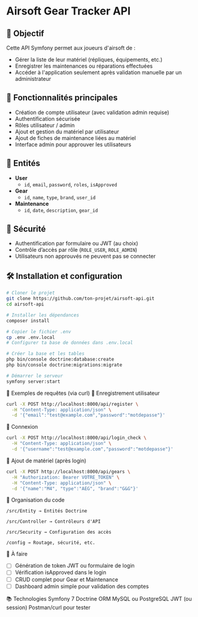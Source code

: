 # Airsoft Gear Tracker API

## 🎯 Objectif

Cette API Symfony permet aux joueurs d'airsoft de :
- Gérer la liste de leur matériel (répliques, équipements, etc.)
- Enregistrer les maintenances ou réparations effectuées
- Accéder à l'application seulement après validation manuelle par un administrateur

## 🚀 Fonctionnalités principales

- Création de compte utilisateur (avec validation admin requise)
- Authentification sécurisée
- Rôles utilisateur / admin
- Ajout et gestion du matériel par utilisateur
- Ajout de fiches de maintenance liées au matériel
- Interface admin pour approuver les utilisateurs

## 🧱 Entités

- **User**
  - `id`, `email`, `password`, `roles`, `isApproved`
- **Gear**
  - `id`, `name`, `type`, `brand`, `user_id`
- **Maintenance**
  - `id`, `date`, `description`, `gear_id`

## 🔐 Sécurité

- Authentification par formulaire ou JWT (au choix)
- Contrôle d’accès par rôle (`ROLE_USER`, `ROLE_ADMIN`)
- Utilisateurs non approuvés ne peuvent pas se connecter

## 🛠 Installation et configuration

```bash
# Cloner le projet
git clone https://github.com/ton-projet/airsoft-api.git
cd airsoft-api

# Installer les dépendances
composer install

# Copier le fichier .env
cp .env .env.local
# Configurer ta base de données dans .env.local

# Créer la base et les tables
php bin/console doctrine:database:create
php bin/console doctrine:migrations:migrate

# Démarrer le serveur
symfony server:start
```
🧪 Exemples de requêtes (via curl)
📌 Enregistrement utilisateur

```bash
curl -X POST http://localhost:8000/api/register \
  -H "Content-Type: application/json" \
  -d '{"email":"test@example.com","password":"motdepasse"}'
```
📌 Connexion
```bash
curl -X POST http://localhost:8000/api/login_check \
  -H "Content-Type: application/json" \
  -d '{"username":"test@example.com","password":"motdepasse"}'
```
📌 Ajout de matériel (après login)
```bash
curl -X POST http://localhost:8000/api/gears \
  -H "Authorization: Bearer VOTRE_TOKEN" \
  -H "Content-Type: application/json" \
  -d '{"name":"M4", "type":"AEG", "brand":"G&G"}'
```
📂 Organisation du code

    /src/Entity → Entités Doctrine

    /src/Controller → Contrôleurs d'API

    /src/Security → Configuration des accès

    /config → Routage, sécurité, etc.

📌 À faire

- [ ] Génération de token JWT ou formulaire de login
- [ ] Vérification isApproved dans le login
- [ ] CRUD complet pour Gear et Maintenance
- [ ] Dashboard admin simple pour validation des comptes

📚 Technologies
    Symfony 7
    Doctrine ORM
    MySQL ou PostgreSQL
    JWT (ou session)
    Postman/curl pour tester
